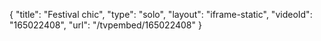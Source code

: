 {
    "title": "Festival chic",
    "type": "solo",
    "layout": "iframe-static",
    "videoId": "165022408",
    "url": "\/tvpembed\/165022408"
}